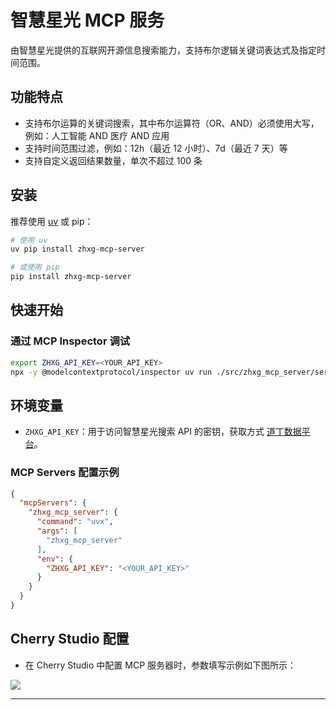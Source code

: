 # 智慧星光 MCP 服务

由智慧星光提供的互联网开源信息搜索能力，支持布尔逻辑关键词表达式及指定时间范围。

## 功能特点

- 支持布尔运算的关键词搜索，其中布尔运算符（OR、AND）必须使用大写，例如：人工智能 AND 医疗 AND 应用
- 支持时间范围过滤，例如：12h（最近 12 小时）、7d（最近 7 天）等
- 支持自定义返回结果数量，单次不超过 100 条

## 安装

推荐使用 [uv](https://github.com/astral-sh/uv) 或 pip：

```bash
# 使用 uv
uv pip install zhxg-mcp-server

# 或使用 pip
pip install zhxg-mcp-server
```

## 快速开始

### 通过 MCP Inspector 调试

```bash
export ZHXG_API_KEY=<YOUR_API_KEY>
npx -y @modelcontextprotocol/inspector uv run ./src/zhxg_mcp_server/server.py
```

## 环境变量

- `ZHXG_API_KEY`：用于访问智慧星光搜索 API 的密钥，获取方式 [道丁数据平台](https://dowding.istarshine.com)。

### MCP Servers 配置示例

```json
{
  "mcpServers": {
    "zhxg_mcp_server": {
      "command": "uvx",
      "args": [
        "zhxg_mcp_server"
      ],
      "env": {
        "ZHXG_API_KEY": "<YOUR_API_KEY>"
      }
    }
  }
}
```

## Cherry Studio 配置

- 在 Cherry Studio 中配置 MCP 服务器时，参数填写示例如下图所示：

![](./img/cherry_studio.png)

---
